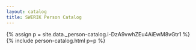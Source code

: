 ```yaml
---
layout: catalog
title: SWERIK Person Catalog
---
```

{% assign p = site.data._person-catalog.i-DzA9vwhZEu4AiEwM8vGtr1 %}
{% include person-catalog.html p=p %}

